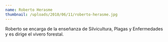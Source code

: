 ```yaml
---
name: Roberto Herasme
thumbnail: /uploads/2018/06/11/roberto-herasme.jpg
---
```


Roberto se encarga de la enseñanza de Silvicultura, Plagas y Enfermedades y es dirige el vivero forestal.